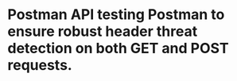 # Postman API testing Postman to ensure robust header threat detection on both GET and POST requests.
